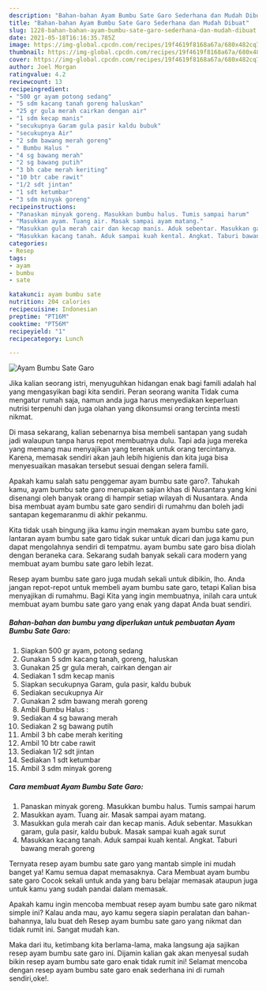 ```yaml
---
description: "Bahan-bahan Ayam Bumbu Sate Garo Sederhana dan Mudah Dibuat"
title: "Bahan-bahan Ayam Bumbu Sate Garo Sederhana dan Mudah Dibuat"
slug: 1228-bahan-bahan-ayam-bumbu-sate-garo-sederhana-dan-mudah-dibuat
date: 2021-05-18T16:16:35.785Z
image: https://img-global.cpcdn.com/recipes/19f4619f8168a67a/680x482cq70/ayam-bumbu-sate-garo-foto-resep-utama.jpg
thumbnail: https://img-global.cpcdn.com/recipes/19f4619f8168a67a/680x482cq70/ayam-bumbu-sate-garo-foto-resep-utama.jpg
cover: https://img-global.cpcdn.com/recipes/19f4619f8168a67a/680x482cq70/ayam-bumbu-sate-garo-foto-resep-utama.jpg
author: Joel Morgan
ratingvalue: 4.2
reviewcount: 13
recipeingredient:
- "500 gr ayam potong sedang"
- "5 sdm kacang tanah goreng haluskan"
- "25 gr gula merah cairkan dengan air"
- "1 sdm kecap manis"
- "secukupnya Garam gula pasir kaldu bubuk"
- "secukupnya Air"
- "2 sdm bawang merah goreng"
- " Bumbu Halus "
- "4 sg bawang merah"
- "2 sg bawang putih"
- "3 bh cabe merah keriting"
- "10 btr cabe rawit"
- "1/2 sdt jintan"
- "1 sdt ketumbar"
- "3 sdm minyak goreng"
recipeinstructions:
- "Panaskan minyak goreng. Masukkan bumbu halus. Tumis sampai harum"
- "Masukkan ayam. Tuang air. Masak sampai ayam matang."
- "Masukkan gula merah cair dan kecap manis. Aduk sebentar. Masukkan garam, gula pasir, kaldu bubuk. Masak sampai kuah agak surut"
- "Masukkan kacang tanah. Aduk sampai kuah kental. Angkat. Taburi bawang merah goreng"
categories:
- Resep
tags:
- ayam
- bumbu
- sate

katakunci: ayam bumbu sate 
nutrition: 204 calories
recipecuisine: Indonesian
preptime: "PT16M"
cooktime: "PT56M"
recipeyield: "1"
recipecategory: Lunch

---
```



![Ayam Bumbu Sate Garo](https://img-global.cpcdn.com/recipes/19f4619f8168a67a/680x482cq70/ayam-bumbu-sate-garo-foto-resep-utama.jpg)

Jika kalian seorang istri, menyuguhkan hidangan enak bagi famili adalah hal yang mengasyikan bagi kita sendiri. Peran seorang  wanita Tidak cuma mengatur rumah saja, namun anda juga harus menyediakan keperluan nutrisi terpenuhi dan juga olahan yang dikonsumsi orang tercinta mesti nikmat.

Di masa  sekarang, kalian sebenarnya bisa membeli santapan yang sudah jadi walaupun tanpa harus repot membuatnya dulu. Tapi ada juga mereka yang memang mau menyajikan yang terenak untuk orang tercintanya. Karena, memasak sendiri akan jauh lebih higienis dan kita juga bisa menyesuaikan masakan tersebut sesuai dengan selera famili. 



Apakah kamu salah satu penggemar ayam bumbu sate garo?. Tahukah kamu, ayam bumbu sate garo merupakan sajian khas di Nusantara yang kini disenangi oleh banyak orang di hampir setiap wilayah di Nusantara. Anda bisa membuat ayam bumbu sate garo sendiri di rumahmu dan boleh jadi santapan kegemaranmu di akhir pekanmu.

Kita tidak usah bingung jika kamu ingin memakan ayam bumbu sate garo, lantaran ayam bumbu sate garo tidak sukar untuk dicari dan juga kamu pun dapat mengolahnya sendiri di tempatmu. ayam bumbu sate garo bisa diolah dengan beraneka cara. Sekarang sudah banyak sekali cara modern yang membuat ayam bumbu sate garo lebih lezat.

Resep ayam bumbu sate garo juga mudah sekali untuk dibikin, lho. Anda jangan repot-repot untuk membeli ayam bumbu sate garo, tetapi Kalian bisa menyajikan di rumahmu. Bagi Kita yang ingin membuatnya, inilah cara untuk membuat ayam bumbu sate garo yang enak yang dapat Anda buat sendiri.

<!--inarticleads1-->

##### Bahan-bahan dan bumbu yang diperlukan untuk pembuatan Ayam Bumbu Sate Garo:

1. Siapkan 500 gr ayam, potong sedang
1. Gunakan 5 sdm kacang tanah, goreng, haluskan
1. Gunakan 25 gr gula merah, cairkan dengan air
1. Sediakan 1 sdm kecap manis
1. Siapkan secukupnya Garam, gula pasir, kaldu bubuk
1. Sediakan secukupnya Air
1. Gunakan 2 sdm bawang merah goreng
1. Ambil  Bumbu Halus :
1. Sediakan 4 sg bawang merah
1. Sediakan 2 sg bawang putih
1. Ambil 3 bh cabe merah keriting
1. Ambil 10 btr cabe rawit
1. Sediakan 1/2 sdt jintan
1. Sediakan 1 sdt ketumbar
1. Ambil 3 sdm minyak goreng




<!--inarticleads2-->

##### Cara membuat Ayam Bumbu Sate Garo:

1. Panaskan minyak goreng. Masukkan bumbu halus. Tumis sampai harum
1. Masukkan ayam. Tuang air. Masak sampai ayam matang.
1. Masukkan gula merah cair dan kecap manis. Aduk sebentar. Masukkan garam, gula pasir, kaldu bubuk. Masak sampai kuah agak surut
1. Masukkan kacang tanah. Aduk sampai kuah kental. Angkat. Taburi bawang merah goreng




Ternyata resep ayam bumbu sate garo yang mantab simple ini mudah banget ya! Kamu semua dapat memasaknya. Cara Membuat ayam bumbu sate garo Cocok sekali untuk anda yang baru belajar memasak ataupun juga untuk kamu yang sudah pandai dalam memasak.

Apakah kamu ingin mencoba membuat resep ayam bumbu sate garo nikmat simple ini? Kalau anda mau, ayo kamu segera siapin peralatan dan bahan-bahannya, lalu buat deh Resep ayam bumbu sate garo yang nikmat dan tidak rumit ini. Sangat mudah kan. 

Maka dari itu, ketimbang kita berlama-lama, maka langsung aja sajikan resep ayam bumbu sate garo ini. Dijamin kalian gak akan menyesal sudah bikin resep ayam bumbu sate garo enak tidak rumit ini! Selamat mencoba dengan resep ayam bumbu sate garo enak sederhana ini di rumah sendiri,oke!.

